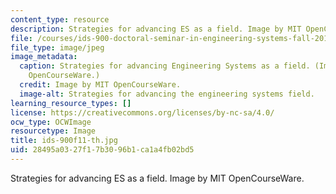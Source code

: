 ```yaml
---
content_type: resource
description: Strategies for advancing ES as a field. Image by MIT OpenCourseWare.
file: /courses/ids-900-doctoral-seminar-in-engineering-systems-fall-2011/28495a0327f17b3096b1ca1a4fb02bd5_ids-900f11-th.jpg
file_type: image/jpeg
image_metadata:
  caption: Strategies for advancing Engineering Systems as a field. (Image by MIT
    OpenCourseWare.)
  credit: Image by MIT OpenCourseWare.
  image-alt: Strategies for advancing the engineering systems field.
learning_resource_types: []
license: https://creativecommons.org/licenses/by-nc-sa/4.0/
ocw_type: OCWImage
resourcetype: Image
title: ids-900f11-th.jpg
uid: 28495a03-27f1-7b30-96b1-ca1a4fb02bd5
---
```

Strategies for advancing ES as a field. Image by MIT OpenCourseWare.